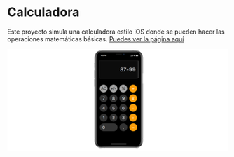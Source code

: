 
# Calculadora
Este proyecto simula una calculadora estilo iOS donde se pueden hacer las operaciones matemáticas básicas. [Puedes ver la página aquí](https://jesusdrp09.github.io/PruebaCalculadora/)

![](https://github.com/Jesusdrp09/PruebaCalculadora/blob/main/img/Calculadora.png)
